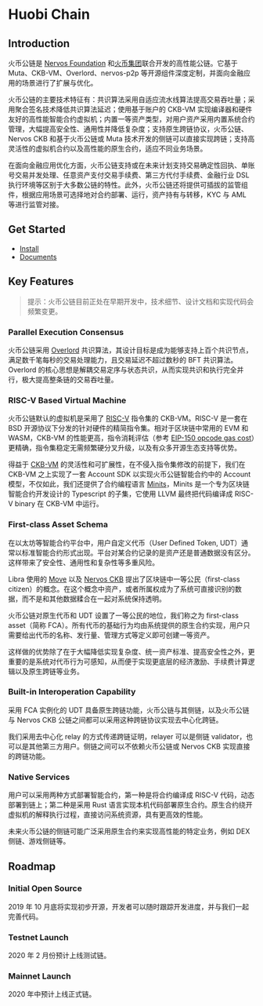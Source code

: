 # Huobi Chain

## Introduction

火币公链是 [Nervos Foundation](https://www.nervos.org/) 和[火币集团](https://www.huobigroup.com/)联合开发的高性能公链。它基于 Muta、CKB-VM、Overlord、nervos-p2p 等开源组件深度定制，并面向金融应用的场景进行了扩展与优化。

火币公链的主要技术特征有：共识算法采用自适应流水线算法提高交易吞吐量；采用聚合签名技术降低共识算法延迟；使用基于账户的 CKB-VM 实现编译器和硬件友好的高性能智能合约虚拟机；内置一等资产类型，对用户资产采用内置系统合约管理，大幅提高安全性、通用性并降低复杂度；支持原生跨链协议，火币公链、Nervos CKB 和基于火币公链或 Muta 技术开发的侧链可以直接实现跨链；支持高灵活性的虚拟机合约以及高性能的原生合约，适应不同业务场景。

在面向金融应用优化方面，火币公链支持或在未来计划支持交易确定性回执、单账号交易并发处理、任意资产支付交易手续费、第三方代付手续费、金融行业 DSL 执行环境等区别于大多数公链的特性。此外，火币公链还将提供可插拔的监管组件，根据应用场景可选择地对合约部署、运行，资产持有与转移，KYC 与 AML 等进行监管对接。

## Get Started

- [Install](./docs/getting_started.md)
- [Documents](./docs/index.md)

## Key Features

> 提示：火币公链目前正处在早期开发中，技术细节、设计文档和实现代码会频繁变更。

### Parallel Execution Consensus

火币公链采用 [Overlord](overlord) 共识算法，其设计目标是成为能够支持上百个共识节点，满足数千笔每秒的交易处理能力，且交易延迟不超过数秒的 BFT 共识算法。Overlord 的核心思想是解耦交易定序与状态共识，从而实现共识和执行完全并行，极大提高整条链的交易吞吐量。

### RISC-V Based Virtual Machine

火币公链默认的虚拟机是采用了 [RISC-V](risc-v) 指令集的 CKB-VM。RISC-V 是一套在 BSD 开源协议下分发的针对硬件的精简指令集。相对于区块链中常用的 EVM 和 WASM，CKB-VM 的性能更高，指令消耗评估（参考 [EIP-150 opcode gas cost](EIP-150)）更精确，指令集稳定无需频繁硬分叉升级，以及有众多开源生态支持等优势。

得益于 [CKB-VM][ckb-vm] 的灵活性和可扩展性，在不侵入指令集修改的前提下，我们在 CKB-VM 之上实现了一套 Account SDK 以实现火币公链智能合约中的 Account 模型，不仅如此，我们还提供了合约编程语言 [Minits][minits]，Minits 是一个专为区块链智能合约开发设计的 Typescript 的子集，它使用 LLVM 最终把代码编译成 RISC-V binary 在 CKB-VM 中运行。

### First-class Asset Schema

在以太坊等智能合约平台中，用户自定义代币（User Defined Token, UDT）通常以标准智能合约形式出现。平台对某合约记录的是资产还是普通数据没有区分。这样带来了安全性、通用性和复杂性等多重风险。

Libra 使用的 [Move](move) 以及 [Nervos CKB][ckb-white-paper] 提出了区块链中一等公民（first-class citizen）的概念。在这个概念中资产，或者所属权成为了系统可直接识别的数据，而不是和其他数据糅合在一起对系统保持透明。

火币公链对原生代币和 UDT 设置了一等公民的地位，我们称之为 first-class asset（简称 FCA）。所有代币的基础行为均由系统提供的原生合约实现，用户只需要给出代币的名称、发行量、管理方式等定义即可创建一等资产。

这样做的优势除了在于大幅降低实现复杂度、统一资产标准、提高安全性之外，更重要的是系统对代币行为可感知，从而便于实现更底层的经济激励、手续费计算逻辑以及原生跨链等业务。

### Built-in Interoperation Capability

采用 FCA 实例化的 UDT 具备原生跨链功能，火币公链与其侧链，以及火币公链与 Nervos CKB 公链之间都可以采用这种跨链协议实现去中心化跨链。

我们采用去中心化 relay 的方式传递跨链证明，relayer 可以是侧链 validator，也可以是其他第三方用户。侧链之间可以不依赖火币公链或 Nervos CKB 实现直接的跨链功能。

### Native Services

用户可以采用两种方式部署智能合约，第一种是将合约编译成 RISC-V 代码，动态部署到链上；第二种是采用 Rust 语言实现本机代码部署原生合约。原生合约绕开虚拟机的解释执行过程，直接访问系统资源，具有更高效的性能。

未来火币公链的侧链可能广泛采用原生合约来实现高性能的特定业务，例如 DEX 侧链、游戏侧链等。

## Roadmap

### Initial Open Source

2019 年 10 月底将实现初步开源，开发者可以随时跟踪开发进度，并与我们一起完善代码。

### Testnet Launch

2020 年 2 月份预计上线测试链。

### Mainnet Launch

2020 年中预计上线正式链。

[overlord]: https://github.com/cryptape/overlord
[risc-v]: https://www.wikiwand.com/en/RISC-V
[eip-150]: https://docs.google.com/spreadsheets/d/1n6mRqkBz3iWcOlRem_mO09GtSKEKrAsfO7Frgx18pNU/edit#gid=0
[ckb-vm]: https://github.com/nervosnetwork/ckb-vm
[minits]: https://github.com/cryptape/minits
[move]: https://developers.libra.org/docs/move-overview
[ckb-white-paper]: https://github.com/nervosnetwork/rfcs/blob/master/rfcs/0002-ckb/0002-ckb.md

